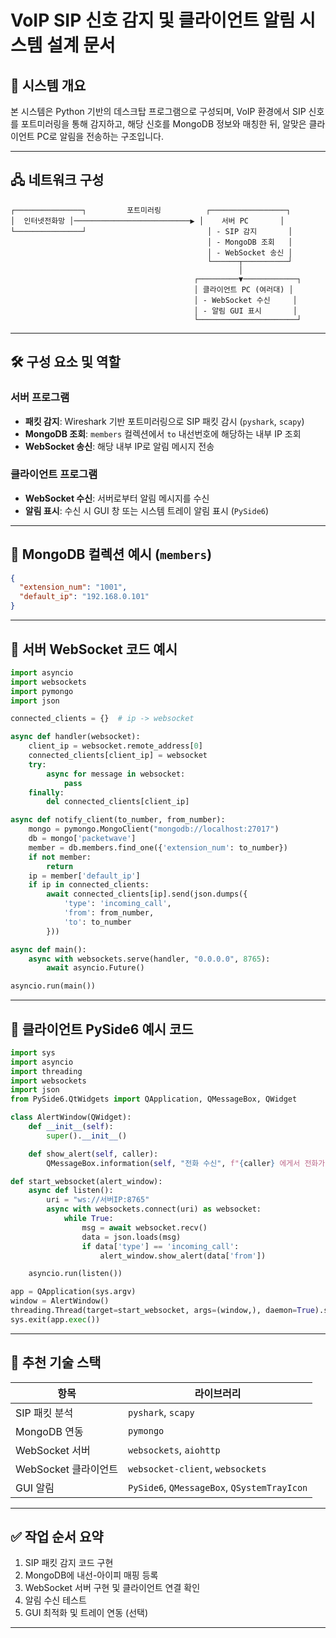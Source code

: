 # VoIP SIP 신호 감지 및 클라이언트 알림 시스템 설계 문서

## 🧩 시스템 개요

본 시스템은 Python 기반의 데스크탑 프로그램으로 구성되며, VoIP 환경에서 SIP 신호를 포트미러링을 통해 감지하고, 해당 신호를 MongoDB 정보와 매칭한 뒤, 알맞은 클라이언트 PC로 알림을 전송하는 구조입니다.

---

## 🖧 네트워크 구성

```
┌───────────────┐         포트미러링          ┌─────────────────┐
│  인터넷전화망 │──────────────────────────▶ │    서버 PC       │
└───────────────┘                           │ - SIP 감지       │
                                            │ - MongoDB 조회   │
                                            │ - WebSocket 송신 │
                                            └──────┬──────────┘
                                                   │
                                         ┌─────────▼────────────┐
                                         │ 클라이언트 PC (여러대) │
                                         │ - WebSocket 수신     │
                                         │ - 알림 GUI 표시       │
                                         └──────────────────────┘
```

---

## 🛠 구성 요소 및 역할

### 서버 프로그램

- **패킷 감지**: Wireshark 기반 포트미러링으로 SIP 패킷 감시 (`pyshark`, `scapy`)
- **MongoDB 조회**: `members` 컬렉션에서 `to` 내선번호에 해당하는 내부 IP 조회
- **WebSocket 송신**: 해당 내부 IP로 알림 메시지 전송

### 클라이언트 프로그램

- **WebSocket 수신**: 서버로부터 알림 메시지를 수신
- **알림 표시**: 수신 시 GUI 창 또는 시스템 트레이 알림 표시 (`PySide6`)

---

## 💾 MongoDB 컬렉션 예시 (`members`)

```json
{
  "extension_num": "1001",
  "default_ip": "192.168.0.101"
}
```

---

## 🧪 서버 WebSocket 코드 예시

```python
import asyncio
import websockets
import pymongo
import json

connected_clients = {}  # ip -> websocket

async def handler(websocket):
    client_ip = websocket.remote_address[0]
    connected_clients[client_ip] = websocket
    try:
        async for message in websocket:
            pass
    finally:
        del connected_clients[client_ip]

async def notify_client(to_number, from_number):
    mongo = pymongo.MongoClient("mongodb://localhost:27017")
    db = mongo['packetwave']
    member = db.members.find_one({'extension_num': to_number})
    if not member:
        return
    ip = member['default_ip']
    if ip in connected_clients:
        await connected_clients[ip].send(json.dumps({
            'type': 'incoming_call',
            'from': from_number,
            'to': to_number
        }))

async def main():
    async with websockets.serve(handler, "0.0.0.0", 8765):
        await asyncio.Future()

asyncio.run(main())
```

---

## 🧪 클라이언트 PySide6 예시 코드

```python
import sys
import asyncio
import threading
import websockets
import json
from PySide6.QtWidgets import QApplication, QMessageBox, QWidget

class AlertWindow(QWidget):
    def __init__(self):
        super().__init__()

    def show_alert(self, caller):
        QMessageBox.information(self, "전화 수신", f"{caller} 에게서 전화가 왔습니다!")

def start_websocket(alert_window):
    async def listen():
        uri = "ws://서버IP:8765"
        async with websockets.connect(uri) as websocket:
            while True:
                msg = await websocket.recv()
                data = json.loads(msg)
                if data['type'] == 'incoming_call':
                    alert_window.show_alert(data['from'])

    asyncio.run(listen())

app = QApplication(sys.argv)
window = AlertWindow()
threading.Thread(target=start_websocket, args=(window,), daemon=True).start()
sys.exit(app.exec())
```

---

## 🧩 추천 기술 스택

| 항목 | 라이브러리 |
|------|------------|
| SIP 패킷 분석 | `pyshark`, `scapy` |
| MongoDB 연동 | `pymongo` |
| WebSocket 서버 | `websockets`, `aiohttp` |
| WebSocket 클라이언트 | `websocket-client`, `websockets` |
| GUI 알림 | `PySide6`, `QMessageBox`, `QSystemTrayIcon` |

---

## ✅ 작업 순서 요약

1. SIP 패킷 감지 코드 구현
2. MongoDB에 내선-아이피 매핑 등록
3. WebSocket 서버 구현 및 클라이언트 연결 확인
4. 알림 수신 테스트
5. GUI 최적화 및 트레이 연동 (선택)

---